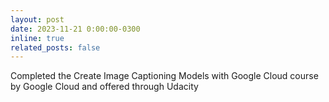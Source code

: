 ```yaml
---
layout: post
date: 2023-11-21 0:00:00-0300
inline: true
related_posts: false
---
```


Completed the Create Image Captioning Models with Google Cloud course by Google Cloud and offered through Udacity